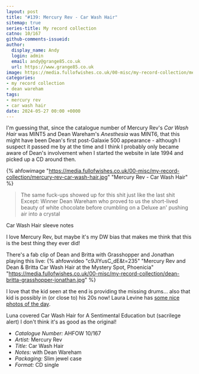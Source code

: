 ```yaml
---
layout: post
title: "#139: Mercury Rev - Car Wash Hair"
sitemap: true
series-title: My record collection
catno: 10/167
github-comments-issueid:
author:
  display_name: Andy
  login: admin
  email: andy@grange85.co.uk
  url: https://www.grange85.co.uk
image: https://media.fullofwishes.co.uk/00-misc/my-record-collection/mercury-rev-car-wash-hair.jpg
categories:
- my record collection
- dean wareham
tags:
- mercury rev
- car wash hair
date: 2024-05-27 00:00 +0000
---
```

I'm guessing that, since the catalogue number of Mercury Rev's _Car Wash Hair_ was MINT5 and Dean Wareham's _Anesthesia_ was MINT6, that this might have been Dean's first post-Galaxie 500 appearance - although I suspect it passed me by at the time and I think I probably only became aware of Dean's involvement when I started the website in late 1994 and picked up a CD around then.

{% ahfowimage "https://media.fullofwishes.co.uk/00-misc/my-record-collection/mercury-rev-car-wash-hair.jpg" "Mercury Rev - Car Wash Hair" %}

<blockquote>
The same fuck-ups showed up for this shit just like the last shit Except: Winner Dean Wareham who proved to us the short-lived beauty of white chocolate before crumbling on a Deluxe an' pushing air into a crystal
</blockquote>
<p class="caption">Car Wash Hair sleeve notes</p>

I love Mercury Rev, but maybe it's my DW bias that makes me think that this is the best thing they ever did!

There's a fab clip of Dean and Britta with Grasshopper and Jonathan playing this live:
{% ahfowvideo "c9JlYusC_dE&t=235" "Mercury Rev and Dean & Britta Car Wash Hair at the Mystery Spot, Phoenicia" "https://media.fullofwishes.co.uk/00-misc/my-record-collection/dean-britta-grasshopper-jonathan.jpg" %}

I love that the kid seen at the end is providing the missing drums... also that kid is possibly in (or close to) his 20s now! Laura Levine has [some nice photos of the day](http://www.lauralevine.com/mysteryspotvintage.com/?p=1552).

Luna covered Car Wash Hair for A Sentimental Education but (sacrilege alert) I don't think it's as good as the original!

 - *Catalogue Number:* AHFOW 10/167
 - *Artist:* Mercury Rev
 - *Title:* Car Wash Hair
 - *Notes:* with Dean Wareham
 - *Packaging:* Slim jewel case
 - *Format:* CD single
